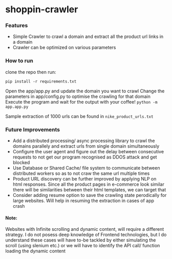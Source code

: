 # shoppin-crawler

### Features

-   Simple Crawler to crawl a domain and extract all the product url links in a domain
-   Crawler can be optimized on various parameters

### How to run

clone the repo then run:

```
pip install -r requirements.txt
```

Open the app/app.py and update the domain you want to crawl
Change the parameters in app/config.py to optimise the crawling for that domain
Execute the program and wait for the output with your coffee!
`python -m app.app.py`

Sample extraction of 1000 urls can be found in `nike_product_urls.txt`

### Future Improvements

- Add a distributed processing/ async processing library to crawl the domains parallely and extract urls from single domain simultaneously
- Configure the user agent and figure out the delay between consecutive requests to not get our program recognised as DDOS attack and get blocked
- Use Database or Shared Cache/ file system to communicate between distributed workers so as to not craw the same url multiple times
- Product URL discovery can be further improved by applying NLP on html responses. Since all the product pages in e-commerce look similar there will be similarities between their html templates, we can target that
- Consider adding resume option to save the crawling state perodically for large websites. Will help in resuming the extraction in cases of app crash

#### Note: 
Websites with Infinite scrolling and dynamic content, will require a different strategy. I do not posess deep knowledge of Frontend technologies, but I do understand these cases will have to-be tackled by either simulating the scroll (using slenium etc.) or we will have to identify the API call/ function loading the dynamic content